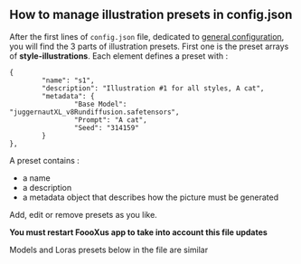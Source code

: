 ## How to manage illustration presets in config.json

After the first lines of `config.json` file, dedicated to [general configuration](configjson.md), you will find the 3 parts of illustration presets.
First one is the preset arrays of **style-illustrations**. 
Each element defines a preset with :
```
{
        "name": "s1",
        "description": "Illustration #1 for all styles, A cat",
        "metadata": {
                "Base Model": "juggernautXL_v8Rundiffusion.safetensors",
                "Prompt": "A cat",
                "Seed": "314159"
        }    
},
```
A preset contains :
- a name
- a description
- a metadata object that describes how the picture must be generated

Add, edit or remove presets as you like.

**You must restart FoooXus app to take into account this file updates**

Models and Loras presets below in the file are similar
